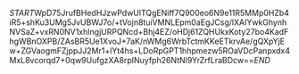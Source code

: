 $START$WpD75JrufBHedHJzwPdwUlTQgENiff7Q900eo6N9e11R5MMp0HZb4iR5+shKu3UMg5JvUBWJ7o/+tVojn8tuiVMNLEpm0aEgJCsg/lXAIYwkGhynhNVSaZ+vxRN0NV1xhIngjURPQNcd+Bhj4EZ/oHDj61ZQHUkxKoty27bo4KadFhgWBnOXPB/ZAsBR5Ue1XvoJ+7aK/nWMg6WrbTctmKKeETkrvAe/gQXpYjEw+ZGVaogmFZjppJJ2Mr1+lYt4hs+LDoRpGPT1hhpmezw5ROaVDcPanpxdx4MxL8vcorqd7+0qw9UufgzXA8rpINuyfph26NtNI9YrZrfLraBDcw==$END$
